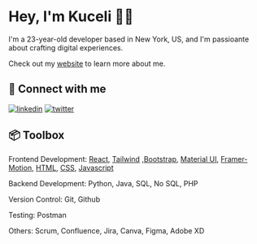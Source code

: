 
#  Hey, I'm Kuceli 👋🏾

I'm a 23-year-old developer based in New York, US, and I'm passioante about crafting digital experiences. 

Check out my [website](https://kucelienglama.netlify.app) to learn more about me. 

## 🔗 Connect with me
[![linkedin](https://img.shields.io/badge/linkedin-0A66C2?style=for-the-badge&logo=linkedin&logoColor=white)](https://www.linkedin.com/in/kucelienglama/)
[![twitter](https://img.shields.io/badge/twitter-1DA1F2?style=for-the-badge&logo=twitter&logoColor=white)](https://twitter.com/englama_)


## 📦 Toolbox
 Frontend Development: [React](https://img.shields.io/badge/React-grey
), [Tailwind](https://img.shields.io/badge/Tailwind-grey
) ,[Bootstrap](https://img.shields.io/badge/Bootstrap-grey
), [Material UI](https://img.shields.io/badge/Material_UI-grey
), [Framer-Motion](https://img.shields.io/badge/Framer_Motion-grey
), [HTML](https://img.shields.io/badge/HTML-grey
), [CSS](https://img.shields.io/badge/CSS-grey
), [Javascript](https://img.shields.io/badge/Javascript-grey
)
 
 Backend Development: Python, Java, SQL, No SQL, PHP
 
 Version Control: Git, Github
 
 Testing: Postman
 
 Others: Scrum, Confluence, Jira, Canva, Figma, Adobe XD




